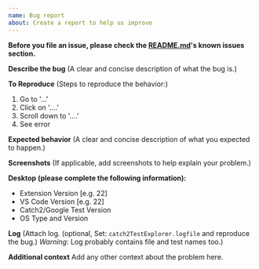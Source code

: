 ```yaml
---
name: Bug report
about: Create a report to help us improve
---
```


**Before you file an issue, please check the [README.md](https://github.com/matepek/vscode-catch2-test-adapter#known-issues)'s known issues section.**

**Describe the bug** (A clear and concise description of what the bug is.)

**To Reproduce** (Steps to reproduce the behavior:)

1. Go to '...'
2. Click on '....'
3. Scroll down to '....'
4. See error

**Expected behavior** (A clear and concise description of what you expected to happen.)

**Screenshots** (If applicable, add screenshots to help explain your problem.)

**Desktop (please complete the following information):**

- Extension Version [e.g. 22]
- VS Code Version [e.g. 22]
- Catch2/Google Test Version
- OS Type and Version

**Log** (Attach log. (optional, Set: `catch2TestExplorer.logfile` and reproduce the bug.) _Warning_: Log probably contains file and test names too.)

**Additional context** Add any other context about the problem here.
